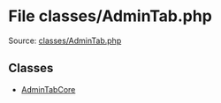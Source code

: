 File classes/AdminTab.php
=========

Source: [classes/AdminTab.php](https://github.com/PrestaShop/PrestaShop/blob/1.5.4.1/classes/AdminTab.php)


Classes
-------

* [AdminTabCore](class.AdminTabCore.md)

